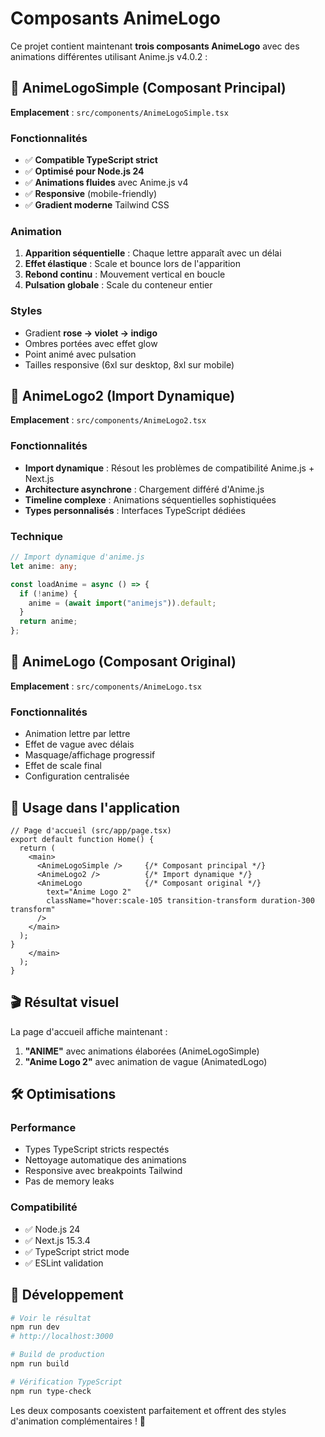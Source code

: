 # Composants AnimeLogo

Ce projet contient maintenant **trois composants AnimeLogo** avec des animations différentes utilisant Anime.js v4.0.2 :

## 🎨 **AnimeLogoSimple** (Composant Principal)

**Emplacement** : `src/components/AnimeLogoSimple.tsx`

### Fonctionnalités

- ✅ **Compatible TypeScript strict**
- ✅ **Optimisé pour Node.js 24**
- ✅ **Animations fluides** avec Anime.js v4
- ✅ **Responsive** (mobile-friendly)
- ✅ **Gradient moderne** Tailwind CSS

### Animation

1. **Apparition séquentielle** : Chaque lettre apparaît avec un délai
2. **Effet élastique** : Scale et bounce lors de l'apparition
3. **Rebond continu** : Mouvement vertical en boucle
4. **Pulsation globale** : Scale du conteneur entier

### Styles

- Gradient **rose → violet → indigo**
- Ombres portées avec effet glow
- Point animé avec pulsation
- Tailles responsive (6xl sur desktop, 8xl sur mobile)

## 🎯 **AnimeLogo2** (Import Dynamique)

**Emplacement** : `src/components/AnimeLogo2.tsx`

### Fonctionnalités

- **Import dynamique** : Résout les problèmes de compatibilité Anime.js + Next.js
- **Architecture asynchrone** : Chargement différé d'Anime.js
- **Timeline complexe** : Animations séquentielles sophistiquées
- **Types personnalisés** : Interfaces TypeScript dédiées

### Technique

```typescript
// Import dynamique d'anime.js
let anime: any;

const loadAnime = async () => {
  if (!anime) {
    anime = (await import("animejs")).default;
  }
  return anime;
};
```

## 🔧 **AnimeLogo** (Composant Original)

**Emplacement** : `src/components/AnimeLogo.tsx`

### Fonctionnalités

- Animation lettre par lettre
- Effet de vague avec délais
- Masquage/affichage progressif
- Effet de scale final
- Configuration centralisée

## 📱 **Usage dans l'application**

```tsx
// Page d'accueil (src/app/page.tsx)
export default function Home() {
  return (
    <main>
      <AnimeLogoSimple />     {/* Composant principal */}
      <AnimeLogo2 />          {/* Import dynamique */}
      <AnimeLogo              {/* Composant original */}
        text="Anime Logo 2"
        className="hover:scale-105 transition-transform duration-300 transform"
      />
    </main>
  );
}
    </main>
  );
}
```

## 🎬 **Résultat visuel**

La page d'accueil affiche maintenant :

1. **"ANIME"** avec animations élaborées (AnimeLogoSimple)
2. **"Anime Logo 2"** avec animation de vague (AnimatedLogo)

## 🛠️ **Optimisations**

### Performance

- Types TypeScript stricts respectés
- Nettoyage automatique des animations
- Responsive avec breakpoints Tailwind
- Pas de memory leaks

### Compatibilité

- ✅ Node.js 24
- ✅ Next.js 15.3.4
- ✅ TypeScript strict mode
- ✅ ESLint validation

## 🚀 **Développement**

```bash
# Voir le résultat
npm run dev
# http://localhost:3000

# Build de production
npm run build

# Vérification TypeScript
npm run type-check
```

Les deux composants coexistent parfaitement et offrent des styles d'animation complémentaires ! 🎉
